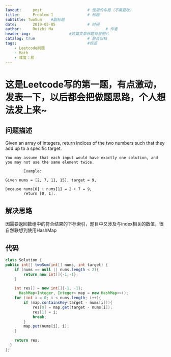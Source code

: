 ```yaml
---
layout:     post   				    # 使用的布局（不需要改）
title:      Problem 1 				# 标题 
subtitle: TwoSum    #副标题
date:       2019-05-05 				# 时间
author:     Ruizhi Ma 						# 作者
header-img:              	#这篇文章标题背景图片
catalog: true 						# 是否归档
tags:								#标签
    - Leetcode刷题
    - Math
    - 难度：易
---
```


# 这是Leetcode写的第一题，有点激动，发表一下，以后都会把做题思路，个人想法发上来~

## 问题描述
Given an array of integers, return indices of the two numbers such that they add up to a specific target.

    You may assume that each input would have exactly one solution, and you may not use the same element twice.

            Example:

    Given nums = [2, 7, 11, 15], target = 9,

    Because nums[0] + nums[1] = 2 + 7 = 9,
            return [0, 1].

## 解决思路
因需要返回数组中的符合结果的下标索引，题目中又涉及与index相关的数值，很自然联想到使用HashMap

## 代码
```java
class Solution {
public int[] twoSum(int[] nums, int target) {
    if (nums == null || nums.length < 2){
        return new int[]{-1,-1};
    }

    int res[] = new int[]{-1, -1};
      HashMap<Integer, Integer> map = new HashMap<>();
    for (int i = 0; i < nums.length; i++){
        if (map.containsKey(target - nums[i])){
            res[0] = map.get(target - nums[i]);
            res[1] = i;
            break;
        }
        map.put(nums[i], i);
    }

    return res;
  }
};
```
